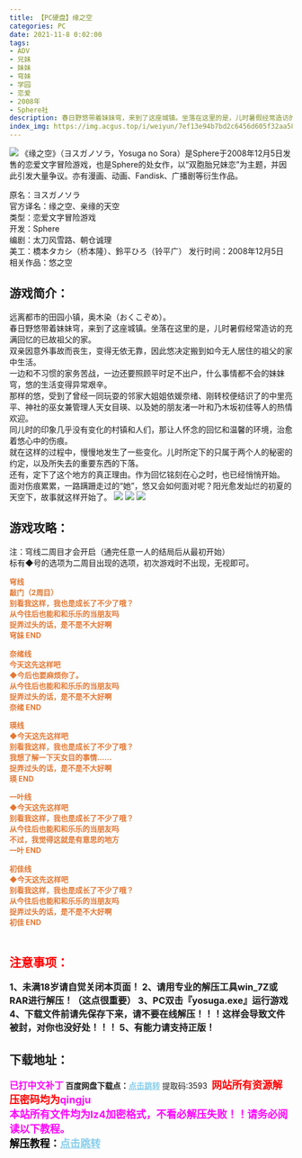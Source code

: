 ```yaml
---
title: 【PC硬盘】缘之空
categories: PC
date: 2021-11-8 0:02:00
tags:
- ADV
- 兄妹
- 妹妹
- 穹妹
- 学园
- 恋爱
- 2008年
- Sphere社
description: 春日野悠带着妹妹穹，来到了这座城镇。坐落在这里的是，儿时暑假经常造访的充满回忆的已故祖父的家。
index_img: https://img.acgus.top/i/weiyun/7ef13e94b7bd2c6456d605f32aa588edff80f666086999eac6a05c60ad8e0c7a9399f17b2b3dcb8a463f6cee422e56c3.webp
--- 
```

![](https://img.acgus.top/i/weiyun/7ef13e94b7bd2c6456d605f32aa588edff80f666086999eac6a05c60ad8e0c7a9399f17b2b3dcb8a463f6cee422e56c3.webp)
《缘之空》（ヨスガノソラ，Yosuga no Sora）是Sphere于2008年12月5日发售的恋爱文字冒险游戏，也是Sphere的处女作，以“双胞胎兄妹恋”为主题，并因此引发大量争议。亦有漫画、动画、Fandisk、广播剧等衍生作品。     

原名：ヨスガノソラ     
官方译名：缘之空、亲缘的天空     
类型：恋爱文字冒险游戏     
开发：Sphere     
编剧：太刀风雪路、朝仓诚理     
美工：橋本タカシ（桥本隆）、鈴平ひろ（铃平广）
发行时间：2008年12月5日     
相关作品：悠之空

## 游戏简介：
远离都市的田园小镇，奥木染（おくこぞめ）。     
春日野悠带着妹妹穹，来到了这座城镇。坐落在这里的是，儿时暑假经常造访的充满回忆的已故祖父的家。     
双亲因意外事故而丧生，变得无依无靠，因此悠决定搬到如今无人居住的祖父的家中生活。     
一边和不习惯的家务苦战，一边还要照顾平时足不出户，什么事情都不会的妹妹穹，悠的生活变得异常艰辛。     
那样的悠，受到了曾经一同玩耍的邻家大姐姐依媛奈绪、刚转校便结识了的中里亮平、神社的巫女兼管理人天女目瑛、以及她的朋友渚一叶和乃木坂初佳等人的热情欢迎。     
同儿时的印象几乎没有变化的村镇和人们，那让人怀念的回忆和温馨的环境，治愈着悠心中的伤痕。     
就在这样的过程中，慢慢地发生了一些变化。儿时所定下的只属于两个人的秘密的约定，以及所失去的重要东西的下落。     
还有，定下了这个地方的真正理由。作为回忆铭刻在心之时，也已经悄悄开始。     
面对伤痕累累，一路蹒跚走过的“她”，悠又会如何面对呢？阳光愈发灿烂的初夏的天空下，故事就这样开始了。
![](https://img.acgus.top/i/weiyun/b1ec39cad856762cfbb48eacf91c3b08d3414f4429aa2e37da681de0c7d8477f4a93311cd2cc4aa293bf490f6aea3a06.webp)
![](https://img.acgus.top/i/weiyun/5de2b815b2324ae1e73e4ba0312c904d6558fb44857f1be7ba4a76f909ccdb7129ac855a9fb029a2a54ab7b2b22802bc.webp)
![](https://img.acgus.top/i/weiyun/7d889a7e90677f3211c81274bf4d20f7afdd9f0ff788197b9c2970cdc603050b61d4b7f17deeff8cb0174cd7ce36d59f.webp)

## **游戏攻略：**     
注：穹线二周目才会开启（通完任意一人的结局后从最初开始）     
标有◆号的选项为二周目出现的选项，初次游戏时不出现，无视即可。 

<font color=#E47833 size=2>**穹线     
敲门（2周目）     
别看我这样，我也是成长了不少了哦？     
从今往后也能和和乐乐的当朋友吗     
捉弄过头的话，是不是不大好啊     
穹妹 END**     

**奈绪线     
今天这先这样吧     
◆今后也要麻烦你了。     
从今往后也能和和乐乐的当朋友吗     
捉弄过头的话，是不是不大好啊     
奈绪 END**     

**瑛线     
◆今天这先这样吧     
别看我这样，我也是成长了不少了哦？     
我想了解一下天女目的事情……     
捉弄过头的话，是不是不大好啊     
瑛 END**     

**一叶线     
◆今天这先这样吧          
别看我这样，我也是成长了不少了哦？     
从今往后也能和和乐乐的当朋友吗     
不过，我觉得这就是有意思的地方     
一叶 END**     

**初佳线     
◆今天这先这样吧     
别看我这样，我也是成长了不少了哦？     
从今往后也能和和乐乐的当朋友吗     
捉弄过头的话，是不是不大好啊     
初佳 END**</font>     
<br>



## <font color=#FF0000 >注意事项：</font>
<font size=3><b>1、未满18岁请自觉关闭本页面！
2、请用专业的解压工具win_7Z或RAR进行解压！（这点很重要）
3、PC双击『yosuga.exe』运行游戏
4、下载文件前请先保存下来，请不要在线解压！！！这样会导致文件被封，对你也没好处！！！
5、有能力请支持正版！</b></font>

## 下载地址：
<font color=#FF00FF size=3><b>已打中文补丁</b></font>
<b>百度网盘下载点：</b><a href="https://pan.baidu.com/s/1rVTPMuGAeRYx9uk5QlqFlw?pwd=3593" style="color: #87CEEB;"><b>点击跳转</b></a> 提取码:3593
<a style="padding: 0" href="https://post.qingju.org/AD/"><img style="max-width:100%" src="https://img.acgus.top/i/2024/07/478f689b8021d8d499ab43d21acf137a.gif" alt=""></a>
<b><font color=#FF0000 size=4>网站所有资源解压密码均为</b></font><b><font color=#FF00FF size=4>qingju</font><font color=#FF0000 ></font></b><br><b><font color=#FF00FF size=4>本站所有文件均为lz4加密格式，不看必解压失败！！请务必阅读以下教程。</b></font><br><b><font color=#000 size=4>解压教程：</b><a href="https://post.qingju.org/tutorial/000/" style="color: #87CEEB;"><b>点击跳转</b></a>